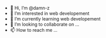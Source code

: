 - 👋 Hi, I’m @damn-z
- 👀 I’m interested in web developement
- 🌱 I’m currently learning web developement
- 💞️ I’m looking to collaborate on ...
- 📫 How to reach me ...

<!---
damn-z/damn-z is a ✨ special ✨ repository because its `README.md` (this file) appears on your GitHub profile.
You can click the Preview link to take a look at your changes.
--->
